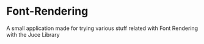 # Font-Rendering
A small application made for trying various stuff related with Font Rendering with the Juce Library